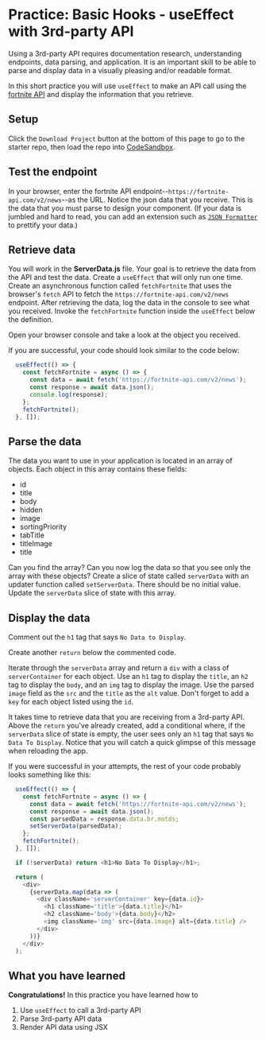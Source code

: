 # Practice: Basic Hooks - useEffect with 3rd-party API

Using a 3rd-party API requires documentation research, understanding endpoints,
data parsing, and application. It is an important skill to be able to parse and
display data in a visually pleasing and/or readable format.

In this short practice you will use `useEffect` to make an API call using the
[fortnite API][fortnite] and display the information that you retrieve.

## Setup

Click the `Download Project` button at the bottom of this page to go to the
starter repo, then load the repo into [CodeSandbox].

## Test the endpoint

In your browser, enter the fortnite API
endpoint--`https://fortnite-api.com/v2/news`--as the URL. Notice the json data
that you receive. This is the data that you must parse to design your component.
(If your data is jumbled and hard to read, you can add an extension such as
[`JSON Formatter`][formatter] to prettify your data.)

## Retrieve data

You will work in the __ServerData.js__ file. Your goal is to retrieve the data
from the API and test the data. Create a `useEffect` that will only run one
time. Create an asynchronous function called `fetchFortnite` that uses the
browser's `fetch` API to fetch the `https://fortnite-api.com/v2/news` endpoint.
After retrieving the data, log the data in the console to see what you received.
Invoke the `fetchFortnite` function inside the `useEffect` below the definition.

Open your browser console and take a look at the object you received.

If you are successful, your code should look similar to the code below:

```js
  useEffect(() => {
    const fetchFortnite = async () => {
      const data = await fetch('https://fortnite-api.com/v2/news');
      const response = await data.json();
      console.log(response);
    };
    fetchFortnite();
  }, []);
```

## Parse the data

The data you want to use in your application is located in an array of objects.
Each object in this array contains these fields:

- id
- title
- body
- hidden
- image
- sortingPriority
- tabTitle
- titleImage
- title

Can you find the array? Can you now log the data so that you see only the array
with these objects? Create a slice of state called `serverData` with an updater
function called `setServerData`. There should be no initial value. Update the
`serverData` slice of state with this array.

## Display the data

Comment out the `h1` tag that says `No Data to Display`.

Create another `return` below the commented code.

Iterate through the `serverData` array and return a `div` with a class of
`serverContainer` for each object. Use an `h1` tag to display the `title`, an
`h2` tag to display the `body`, and an `img` tag to display the image. Use the
parsed `image` field as the `src` and the `title` as the `alt` value. Don't
forget to add a `key` for each object listed using the `id`.

It takes time to retrieve data that you are receiving from a 3rd-party API.
Above the `return` you've already created, add a conditional where, if the
`serverData` slice of state is empty, the user sees only an `h1` tag that says
`No Data To Display`. Notice that you will catch a quick glimpse of this message
when reloading the app.

If you were successful in your attempts, the rest of your code probably looks something like this:

```js
  useEffect(() => {
    const fetchFortnite = async () => {
      const data = await fetch('https://fortnite-api.com/v2/news');
      const response = await data.json();
      const parsedData = response.data.br.motds;
      setServerData(parsedData);
    };
    fetchFortnite();
  }, []);

  if (!serverData) return <h1>No Data To Display</h1>;

  return (
    <div>
      {serverData.map(data => (
        <div className='serverContainer' key={data.id}>
          <h1 className='title'>{data.title}</h1>
          <h2 className='body'>{data.body}</h2>
          <img className='img' src={data.image} alt={data.title} />
        </div>
      ))}
    </div>
  );

```

## What you have learned

**Congratulations!** In this practice you have learned how to

1. Use `useEffect` to call a 3rd-party API
2. Parse 3rd-party API data
3. Render API data using JSX

[fortnite]: https://fortnite-api.com
[endpoints]: https://dash.fortnite-api.com/endpoints/news
[formatter]: https://chrome.google.com/webstore/detail/json-formatter/bcjindcccaagfpapjjmafapmmgkkhgoa?hl=en
[CodeSandbox]: https://www.codesandbox.io
